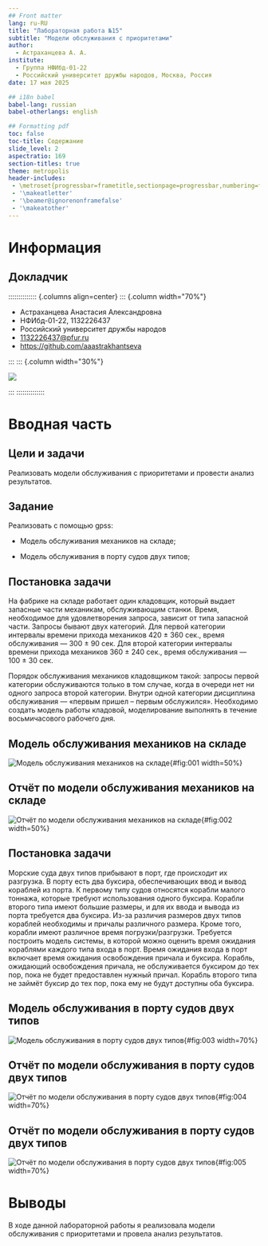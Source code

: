 ```yaml
---
## Front matter
lang: ru-RU
title: "Лабораторная работа №15"
subtitle: "Модели обслуживания с приоритетами"
author:
  - Астраханцева А. А.
institute:
  - Группа НФИбд-01-22
  - Российский университет дружбы народов, Москва, Россия
date: 17 мая 2025

## i18n babel
babel-lang: russian
babel-otherlangs: english

## Formatting pdf
toc: false
toc-title: Содержание
slide_level: 2
aspectratio: 169
section-titles: true
theme: metropolis
header-includes:
 - \metroset{progressbar=frametitle,sectionpage=progressbar,numbering=fraction}
 - '\makeatletter'
 - '\beamer@ignorenonframefalse'
 - '\makeatother'
---
```


# Информация

## Докладчик


:::::::::::::: {.columns align=center}
::: {.column width="70%"}

  * Астраханцева Анастасия Александровна
  * НФИбд-01-22, 1132226437
  * Российский университет дружбы народов
  * [1132226437@pfur.ru](mailto:1132226437@pfur.ru)
  * <https://github.com/aaastrakhantseva>

:::
::: {.column width="30%"}

![](./image/nastya.jpg)

:::
::::::::::::::

# Вводная часть

## Цели и задачи

Реализовать модели обслуживания с приоритетами и провести анализ результатов.

## Задание

Реализовать с помощью gpss:

- Модель обслуживания механиков на складе;

- Модель обслуживания в порту судов двух типов;

## Постановка задачи

На фабрике на складе работает один кладовщик, который выдает запасные части механикам, обслуживающим станки. Время, необходимое для удовлетворения запроса, зависит от типа запасной части. Запросы бывают двух категорий. Для первой категории интервалы времени прихода механиков 420 &plusmn; 360 сек., время обслуживания — 300 &plusmn; 90 сек. Для второй категории интервалы времени прихода механиков
360 &plusmn; 240 сек., время обслуживания — 100 &plusmn; 30 сек.

Порядок обслуживания механиков кладовщиком такой: запросы первой категории обслуживаются только в том случае, когда в очереди нет ни одного запроса второй категории. Внутри одной категории дисциплина обслуживания — «первым пришел – первым обслужился». Необходимо создать модель работы кладовой, моделирование выполнять в течение восьмичасового рабочего дня.


## Модель обслуживания механиков на складе

![Модель обслуживания механиков на складе](image/1.jpg){#fig:001 width=50%}

## Отчёт по модели обслуживания механиков на складе

![Отчёт по модели обслуживания механиков на складе](image/2.jpg){#fig:002 width=50%}

## Постановка задачи

Морские суда двух типов прибывают в порт, где происходит их разгрузка. В порту есть два буксира, обеспечивающих ввод и вывод кораблей из порта. К первому типу судов относятся корабли малого тоннажа, которые требуют использования одного буксира. Корабли второго типа имеют большие размеры, и для их ввода и вывода из порта требуется два буксира. Из-за различия размеров двух типов кораблей необходимы и причалы различного размера. Кроме того, корабли имеют различное время погрузки/разгрузки. Требуется построить модель системы, в которой можно оценить время ожидания кораблями каждого типа входа в порт. Время ожидания входа в порт включает время ожидания освобождения причала и буксира. Корабль, ожидающий освобождения причала, не обслуживается буксиром до тех пор, пока не будет предоставлен нужный причал. Корабль второго типа не займёт буксир до тех пор, пока ему не будут доступны оба буксира.

## Модель обслуживания в порту судов двух типов

![Модель обслуживания в порту судов двух типов](image/3.jpg){#fig:003 width=70%}

## Отчёт по модели обслуживания в порту судов двух типов

![Отчёт по модели обслуживания в порту судов двух типов](image/4.jpg){#fig:004 width=70%}

## Отчёт по модели обслуживания в порту судов двух типов

![Отчёт по модели обслуживания в порту судов двух типов](image/5.jpg){#fig:005 width=70%}


# Выводы

В ходе данной лабораторной работы я реализовала модели обслуживания с приоритетами и провела анализ результатов.